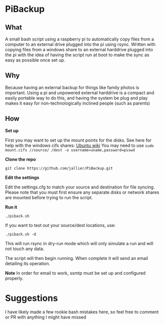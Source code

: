 # PiBackup

## What
A small bash script using a raspberry pi to automatically copy files from a computer to an external drive plugged into the pi using rsync. Written with copying files from a windows share to an external harddrive plugged into the pi with the idea of having the script run at boot to make the sync as easy as possible once set up.

## Why
Because having an external backup for things like family photos is important. Using a pi and unpowered external harddrive is a compact and easily portable way to do this, and having the system be plug and play makes it easy for non-technologically inclined people (such as parents)

## How

**Set up**

First you may want to set up the mount points for the disks.
See here for help with the windows cifs shares: [Ubuntu wiki](https://wiki.ubuntu.com/MountWindowsSharesPermanently)
You may need to use 
`sudo mount.cifs //source/ /dest -o username=uname,password=psswd`

**Clone the repo**

```
git clone https://github.com/jallier/PiBackup.git
```

**Edit the settings**

Edit the settings.cfg to match your source and destination for file syncing.
Please note that you must first ensure any separate disks or network shares are mounted before trying to run the script.

**Run it**
```
./piback.sh
```
If you want to test out your source/dest locations, use:
```
./piback.sh -d
```
This will run rsync in dry-run mode which will only simulate a run and will not touch any data.

The script will then begin running. When complete it will send an email detailing its operation. 

**Note** In order for email to work, ssmtp must be set up and configured properly.

# Suggestions
I have likely made a few rookie bash mistakes here, so feel free to comment or PR with anything I might have missed


